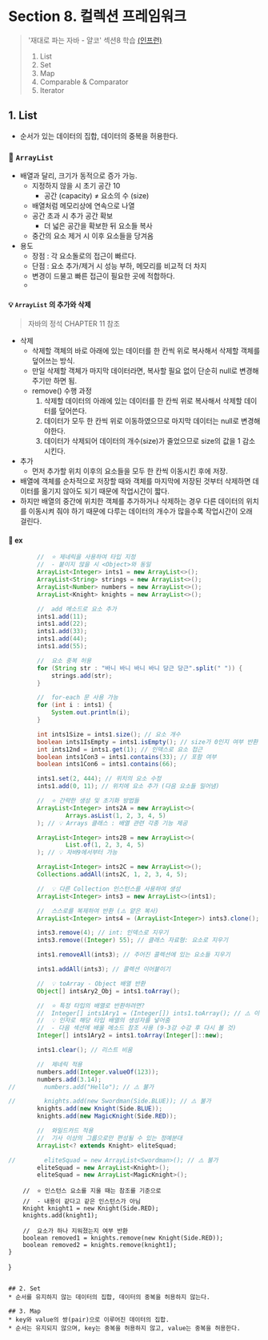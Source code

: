 # Section 8. 컬렉션 프레임워크
> '재대로 파는 자바 - 얄코' 섹션8 학습 [(인프런)](https://www.inflearn.com/course/%EC%A0%9C%EB%8C%80%EB%A1%9C-%ED%8C%8C%EB%8A%94-%EC%9E%90%EB%B0%94/dashboard)
> 1. List
> 2. Set
> 3. Map
> 4. Comparable & Comparator
> 5. Iterator

## 1. List
* 순서가 있는 데이터의 집합, 데이터의 중복을 허용한다.

### 📌 ```ArrayList```
* 배열과 달리, 크기가 동적으로 증가 가능.
  * 지정하지 않을 시 초기 공간 10
    * 공간 (capacity) ≠ 요소의 수 (size)
  * 배열처럼 메모리상에 연속으로 나열
  * 공간 초과 시 추가 공간 확보
    * 더 넓은 공간을 확보한 뒤 요소들 복사
  * 중간의 요소 제거 시 이후 요소들을 당겨옴
* 용도
  * 장점 : 각 요소돌로의 접근이 빠르다.
  * 단점 : 요소 추가/제거 시 성능 부하, 메모리를 비교적 더 차지
  * 변경이 드물고 빠른 접근이 필요한 곳에 적합하다.
  * 

#### 💡 ```ArrayList``` 의 추가와 삭제
> 자바의 정석 CHAPTER 11 참조
* 삭제
  * 삭제할 객체의 바로 아래에 있는 데이터를 한 칸씩 위로 복사해서 삭제할 객체를 덮어쓰는 방식.
  * 만일 삭제할 객체가 마지막 데이터라면, 복사할 필요 없이 단순히 null로 변경해주기만 하면 됨.
  * remove() 수행 과정
    1. 삭제할 데이터의 아래에 있는 데이터를 한 칸씩 위로 복사해서 삭제할 데이터를 덮어쓴다.
    2. 데이터가 모두 한 칸씩 위로 이동하였으므로 마지막 데이터는 null로 변경해야한다.
    3. 데이터가 삭제되어 데이터의 개수(size)가 줄었으므로 size의 값을 1 감소시킨다. 
* 추가
  * 먼저 추가할 위치 이후의 요소들을 모두 한 칸씩 이동시킨 후에 저장. 
* 배열에 객체를 순차적으로 저장할 때와 객체를 마지막에 저장된 것부터 삭제하면 데이터를 옮기지 않아도 되기 때문에 작업시간이 짧다.
* 하지만 배열의 중간에 위치한 객체를 추가하거나 삭제하는 경우 다른 데이터의 위치를 이동시켜 줘야 하기 때문에 다루는 데이터의 개수가 많을수록 작업시간이 오래 걸린다.

#### 📁 ex
```java
        //  ⭐️ 제네릭을 사용하여 타입 지정
        //  - 붙이지 않을 시 <Object>와 동일
        ArrayList<Integer> ints1 = new ArrayList<>();
        ArrayList<String> strings = new ArrayList<>();
        ArrayList<Number> numbers = new ArrayList<>();
        ArrayList<Knight> knights = new ArrayList<>();

        //  add 메소드로 요소 추가
        ints1.add(11);
        ints1.add(22);
        ints1.add(33);
        ints1.add(44);
        ints1.add(55);
```
```java
        //  요소 중복 허용
        for (String str : "바니 바니 바니 바니 당근 당근".split(" ")) {
            strings.add(str);
        }
```
```java
        //  for-each 문 사용 가능
        for (int i : ints1) {
            System.out.println(i);
        }
```
```java
        int ints1Size = ints1.size(); // 요소 개수
        boolean ints1IsEmpty = ints1.isEmpty(); // size가 0인지 여부 반환
        int ints12nd = ints1.get(1); // 인덱스로 요소 접근
        boolean ints1Con3 = ints1.contains(33); // 포함 여부
        boolean ints1Con6 = ints1.contains(66);
```
```java
        ints1.set(2, 444); // 위치의 요소 수정
        ints1.add(0, 11); // 위치에 요소 추가 (다음 요소들 밀어냄)
```
```java
        //  ⭐️ 간략한 생성 및 초기화 방법들
        ArrayList<Integer> ints2A = new ArrayList<>(
                Arrays.asList(1, 2, 3, 4, 5)
        ); // 💡 Arrays 클래스 : 배열 관련 각종 기능 제공

        ArrayList<Integer> ints2B = new ArrayList<>(
                List.of(1, 2, 3, 4, 5)
        ); // 💡 자바9에서부터 가능

        ArrayList<Integer> ints2C = new ArrayList<>();
        Collections.addAll(ints2C, 1, 2, 3, 4, 5);
```
```java
        //  💡 다른 Collection 인스턴스를 사용하여 생성
        ArrayList<Integer> ints3 = new ArrayList<>(ints1);

        //  스스로를 복제하여 반환 (⚠️ 얕은 복사)
        ArrayList<Integer> ints4 = (ArrayList<Integer>) ints3.clone();
```
```java
        ints3.remove(4); // int: 인덱스로 지우기
        ints3.remove((Integer) 55); // 클래스 자료형: 요소로 지우기
```
```java
        ints1.removeAll(ints3); // 주어진 콜렉션에 있는 요소들 지우기
```
```java
        ints1.addAll(ints3); // 콜렉션 이어붙이기
```
```java
        //  💡 toArray - Object 배열 반환
        Object[] intsAry2_Obj = ints1.toArray();

        //  ⭐️ 특정 타입의 배열로 반환하려면?
        //  Integer[] ints1Ary1 = (Integer[]) ints1.toArray(); // ⚠️ 이렇게는 불가
        //  💡 인자로 해당 타입 배열의 생성자를 넣어줌
        //  - 다음 섹션에 배울 메소드 참조 사용 (9-3강 수강 후 다시 볼 것)
        Integer[] ints1Ary2 = ints1.toArray(Integer[]::new);
```
```java
        ints1.clear(); // 리스트 비움
```
```java
        //  제네릭 적용
        numbers.add(Integer.valueOf(123));
        numbers.add(3.14);
//        numbers.add("Hello"); // ⚠️ 불가

//        knights.add(new Swordman(Side.BLUE)); // ⚠️ 불가
        knights.add(new Knight(Side.BLUE));
        knights.add(new MagicKnight(Side.RED));
```
```java
        //  와일드카드 적용
        //  기사 이상의 그룹으로만 편성될 수 있는 정예분대
        ArrayList<? extends Knight> eliteSquad;

//        eliteSquad = new ArrayList<Swordman>(); // ⚠️ 불가
        eliteSquad = new ArrayList<Knight>();
        eliteSquad = new ArrayList<MagicKnight>();
```
        //  ⭐️ 인스턴스 요소를 지울 때는 참조를 기준으로
        //  - 내용이 같다고 같은 인스턴스가 아님
        Knight knight1 = new Knight(Side.RED);
        knights.add(knight1);

        //  요소가 하나 지워졌는지 여부 반환
        boolean removed1 = knights.remove(new Knight(Side.RED));
        boolean removed2 = knights.remove(knight1);
    }
}
```

## 2. Set
* 순서를 유지하지 않는 데이터의 집합, 데이터의 중복을 허용하지 않는다.

## 3. Map
* key와 value의 쌍(pair)으로 이루어진 데이터의 집합.
* 순서는 유지되지 않으며, key는 중복을 허용하지 않고, value는 중복을 허용한다.
